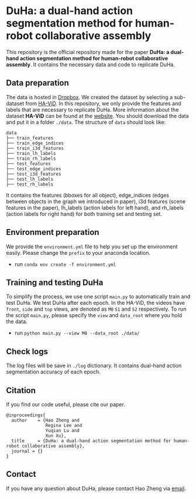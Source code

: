 # DuHa: a dual-hand action segmentation method for human-robot collaborative assembly

This repository is the official repository made for the paper **DuHa: a dual-hand action segmentation method for human-robot collaborative assembly**. It contains the necessary data and code to replicate DuHa.

## Data preparation
The data is hosted in [Dropbox](https://www.dropbox.com/scl/fo/ura9rs952qploe73kyrk3/h?rlkey=9xl2ur3iojl69x1oay9ko2xuo&dl=0). We created the dataset by selecting a sub-dataset from [HA-ViD](https://iai-hrc.github.io/ha-vid). In this repository, we only provide the features and labels that are necessary to replicate DuHa. More information about the dataset **HA-ViD** can be found at the [website](https://iai-hrc.github.io/ha-vid).
You should download the data and put it in a folder `./data`. 
The structure of `data` should look like:
```
data
├── train_features
├── train_edge_indices
├── train_i3d_features
├── train_lh_labels
├── train_rh_labels
├── test_features
├── test_edge_indices
├── test_i3d_features
├── test_lh_labels
├── test_rh_labels
```

It contains the features (bboxes for all object), edge_indices (edges between objects in the graph we introduced in paper), i3d features (scene features in the paper), lh_labels (action labels for left hand), and rh_labels (action labels for right hand) for both training set and testing set.

## Environment preparation
We provide the `environment.yml` file to help you set up the environment easily. Please change the `prefix` to your anaconda location.
* run `conda env create -f environment.yml`

## Training and testing DuHa
To simplify the process, we use one script `main.py` to automatically train and test DuHa. We test DuHa after each epoch. In the HA-ViD, the videos have `front`, `side` and `top` views, are denoted as `M0` `S1` and `S2` respectively. To run the script `main.py`, please specify the `view` and `data_root` where you hold the data.
* run `python main.py --view M0 --data_root ./data/`

## Check logs
The log files will be save in `./log` dictionary. It contains dual-hand action segmentation accuracy of each epoch. 

## Citation
If you find our code useful, please cite our paper. 
```
@inproceedings{
  author    = {Hao Zheng and
               Regina Lee and
               Yuqian Lu and 
               Xun Xu},
  title     = {DuHa: a dual-hand action segmentation method for human-robot collaborative assembly},
  journal = {}
}
```

## Contact
If you have any question about DuHa, please contact Hao Zheng via [email](mailto:hzhe951@aucklanduni.ac.nz).
